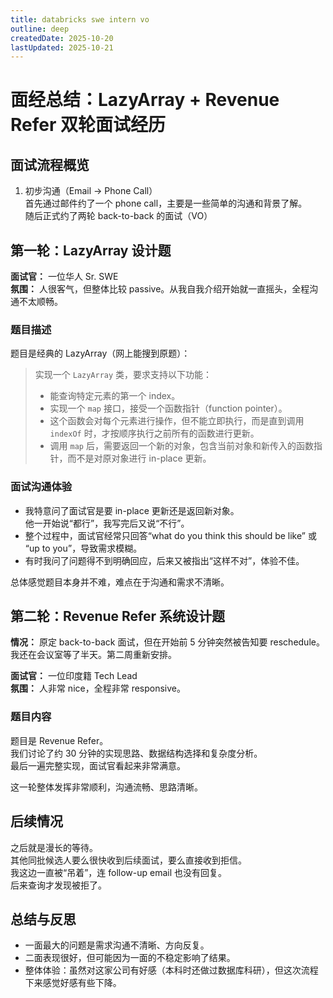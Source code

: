 ```yaml
---
title: databricks swe intern vo
outline: deep
createdDate: 2025-10-20
lastUpdated: 2025-10-21
---
```

# 面经总结：LazyArray + Revenue Refer 双轮面试经历

## 面试流程概览

1. 初步沟通（Email → Phone Call）  
   首先通过邮件约了一个 phone call，主要是一些简单的沟通和背景了解。  
   随后正式约了两轮 back-to-back 的面试（VO）

## 第一轮：LazyArray 设计题

**面试官：** 一位华人 Sr. SWE  
**氛围：** 人很客气，但整体比较 passive。从我自我介绍开始就一直摇头，全程沟通不太顺畅。

### 题目描述

题目是经典的 LazyArray（网上能搜到原题）：

> 实现一个 `LazyArray` 类，要求支持以下功能：
>
> - 能查询特定元素的第一个 index。
> - 实现一个 `map` 接口，接受一个函数指针（function pointer）。
> - 这个函数会对每个元素进行操作，但不能立即执行，而是直到调用 `indexOf` 时，才按顺序执行之前所有的函数进行更新。
> - 调用 `map` 后，需要返回一个新的对象，包含当前对象和新传入的函数指针，而不是对原对象进行 in-place 更新。

### 面试沟通体验

- 我特意问了面试官是要 in-place 更新还是返回新对象。  
  他一开始说“都行”，我写完后又说“不行”。
- 整个过程中，面试官经常只回答“what do you think this should be like” 或 “up to you”，导致需求模糊。
- 有时我问了问题得不到明确回应，后来又被指出“这样不对”，体验不佳。

总体感觉题目本身并不难，难点在于沟通和需求不清晰。

## 第二轮：Revenue Refer 系统设计题

**情况：** 原定 back-to-back 面试，但在开始前 5 分钟突然被告知要 reschedule。  
我还在会议室等了半天。第二周重新安排。

**面试官：** 一位印度籍 Tech Lead  
**氛围：** 人非常 nice，全程非常 responsive。

### 题目内容

题目是 Revenue Refer。  
我们讨论了约 30 分钟的实现思路、数据结构选择和复杂度分析。  
最后一遍完整实现，面试官看起来非常满意。

这一轮整体发挥非常顺利，沟通流畅、思路清晰。

## 后续情况

之后就是漫长的等待。  
其他同批候选人要么很快收到后续面试，要么直接收到拒信。  
我这边一直被“吊着”，连 follow-up email 也没有回复。  
后来查询才发现被拒了。


## 总结与反思

- 一面最大的问题是需求沟通不清晰、方向反复。
- 二面表现很好，但可能因为一面的不稳定影响了结果。
- 整体体验：虽然对这家公司有好感（本科时还做过数据库科研），但这次流程下来感觉好感有些下降。
